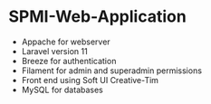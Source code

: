 # SPMI-Web-Application

- Appache for webserver
- Laravel version 11
- Breeze for authentication
- Filament for admin and superadmin permissions
- Front end using Soft UI Creative-Tim
- MySQL for databases
